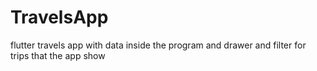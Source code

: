# TravelsApp
flutter travels app with data inside  the program and drawer and filter for trips that the app show 
